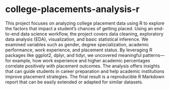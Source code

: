 # college-placements-analysis-r

This project focuses on analyzing college placement data using R to explore the factors that impact a student’s chances of getting placed. Using an end-to-end data science workflow, the project covers data cleaning, exploratory data analysis (EDA), visualization, and basic statistical inference. We examined variables such as gender, degree specialization, academic performance, work experience, and placement status. By leveraging R packages like ggplot2, dplyr, and tidyr, we uncovered meaningful patterns—for example, how work experience and higher academic percentages correlate positively with placement outcomes. The analysis offers insights that can guide students in career preparation and help academic institutions improve placement strategies. The final result is a reproducible R Markdown report that can be easily extended or adapted for similar datasets.
